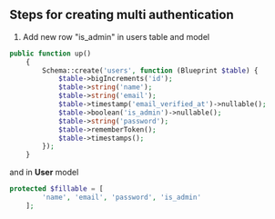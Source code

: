 ## Steps for creating multi authentication 
1. Add new row "is_admin" in users table and model
````php
public function up()
    {
        Schema::create('users', function (Blueprint $table) {
            $table->bigIncrements('id');
            $table->string('name');
            $table->string('email');
            $table->timestamp('email_verified_at')->nullable();
            $table->boolean('is_admin')->nullable(); 
            $table->string('password');
            $table->rememberToken();
            $table->timestamps();
        });
    }
````
and in **User** model
````php
protected $fillable = [
        'name', 'email', 'password', 'is_admin'
    ];
````
    
